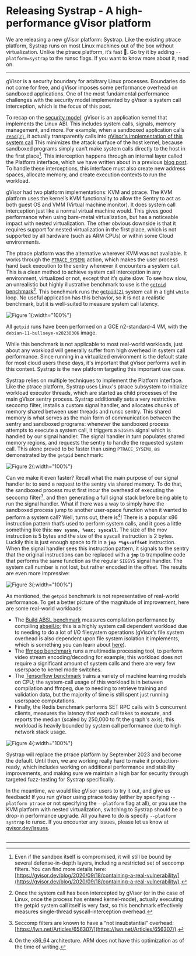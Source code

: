 # Releasing Systrap - A high-performance gVisor platform

We are releasing a new gVisor platform: Systrap. Like the existing ptrace
platform, Systrap runs on most Linux machines out of the box without
virtualization. Unlike the ptrace platform, it’s fast 🚀. Go try it by adding
`--platform=systrap` to the runsc flags. If you want to know more about it, read
on.

--------------------------------------------------------------------------------

gVisor is a security boundary for arbitrary Linux processes. Boundaries do not
come for free, and gVisor imposes some performance overhead on sandboxed
applications. One of the most fundamental performance challenges with the
security model implemented by gVisor is system call interception, which is the
focus of this post.

To recap on the
[security model](https://gvisor.dev/docs/architecture_guide/security/#what-can-a-sandbox-do):
gVisor is an application kernel that implements the Linux ABI. This includes
system calls, signals, memory management, and more. For example, when a
sandboxed application calls
[`read(2)`](https://man7.org/linux/man-pages/man2/read.2.html), it actually
transparently calls into
[gVisor's implementation of this system call](https://github.com/google/gvisor/blob/44e2d0fcfeb641f3b8013c3f93cacdae447cc0f1/pkg/sentry/syscalls/linux/sys_read_write.go#L36)
This minimizes the attack surface of the host kernel, because sandboxed programs
simply can’t make system calls directly to the host in the first place[^1]. This
interception happens through an internal layer called the Platform interface,
which we have written about in a previous
[blog post](https://gvisor.dev/blog/2020/10/22/platform-portability/). To handle
these interceptions, this interface must also create new address spaces,
allocate memory, and create execution contexts to run the workload.

gVisor had two platform implementations: KVM and ptrace. The KVM platform uses
the kernel’s KVM functionality to allow the Sentry to act as both guest OS and
VMM (Virtual machine monitor). It does system call interception just like a
normal virtual machine would. This gives good performance when using bare-metal
virtualization, but has a noticeable impact with nested virtualization. The
other obvious downside is that it requires support for nested virtualization in
the first place, which is not supported by all hardware (such as ARM CPUs) or
within some Cloud environments.

The ptrace platform was the alternative wherever KVM was not available. It works
through the
[`PTRACE_SYSEMU`](http://man7.org/linux/man-pages/man2/ptrace.2.html) action,
which makes the user process hand back execution to the sentry whenever it
encounters a system call. This is a clean method to achieve system call
interception in any environment, virtualized or not, except that it’s quite
slow. To see how slow, an unrealistic but highly illustrative benchmark to use
is the
[`getpid` benchmark](https://github.com/google/gvisor/blob/108410638aa8480e82933870ba8279133f543d2b/test/perf/linux/getpid_benchmark.cc)[^2].
This benchmark runs the
[`getpid(2)`](https://man7.org/linux/man-pages/man2/getpid.2.html) system call
in a tight `while` loop. No useful application has this behavior, so it is not a
realistic benchmark, but it is well-suited to measure system call latency.

![Figure 1](/assets/images/2023-04-28-getpid-ptrace-vs-native.svg "Getpid benchmark: ptrace vs. native Linux."){:width="100%"}

All `getpid` runs have been performed on a GCE n2-standard-4 VM, with the
`debian-11-bullseye-v20230306` image.

While this benchmark is not applicable to most real-world workloads, just about
any workload will generally suffer from high overhead in system call
performance. Since running in a virtualized environment is the default state for
most cloud users these days, it's important that gVisor performs well in this
context. Systrap is the new platform targeting this important use case.

Systrap relies on multiple techniques to implement the Platform interface. Like
the ptrace platform, Systrap uses Linux's ptrace subsystem to initialize
workload executor threads, which are started as child processes of the main
gVisor sentry process. Systrap additionally sets a very restrictive seccomp
filter, installs a custom signal handler, and allocates chunks of memory shared
between user threads and runsc sentry. This shared memory is what serves as the
main form of communication between the sentry and sandboxed programs: whenever
the sandboxed process attempts to execute a system call, it triggers a `SIGSYS`
signal which is handled by our signal handler. The signal handler in turn
populates shared memory regions, and requests the sentry to handle the requested
system call. This alone proved to be faster than using `PTRACE_SYSEMU`, as
demonstrated by the `getpid` benchmark:

![Figure 2](/assets/images/2023-04-28-getpid-ptrace-vs-systrap-unoptimized.svg "Getpid benchmark: ptrace vs. Systrap."){:width="100%"}

Can we make it even faster? Recall what the main purpose of our signal handler
is: to send a request to the sentry via shared memory. To do that, the sandboxed
process must first incur the overhead of executing the seccomp filter[^3], and
then generating a full signal stack before being able to run the signal handler.
What if there was a way to simply have the sandboxed process jump to another
user-space function when it wanted to perform a system call? Well, turns out,
there is[^4]! There is a popular x86 instruction pattern that’s used to perform
system calls, and it goes a little something like this: **`mov sysno, %eax;
syscall`**. The size of the mov instruction is 5 bytes and the size of the
syscall instruction is 2 bytes. Luckily this is just enough space to fit in a
**`jmp *%gs:offset`** instruction. When the signal handler sees this instruction
pattern, it signals to the sentry that the original instructions can be replaced
with a **`jmp`** to trampoline code that performs the same function as the
regular `SIGSYS` signal handler. The system call number is not lost, but rather
encoded in the offset. The results are even more impressive:

![Figure 3](/assets/images/2023-04-28-getpid-ptrace-vs-systrap-opt.svg "Getpid benchmark: ptrace vs. Optimized Systrap."){:width="100%"}

As mentioned, the `getpid` benchmark is not representative of real-world
performance. To get a better picture of the magnitude of improvement, here are
some real-world workloads:

*   The
    [Build ABSL benchmark](https://github.com/google/gvisor/blob/master/blob/master/test/benchmarks/fs/bazel_test.go)
    measures compilation performance by compiling
    [abseil.io](https://abseil.io/); this is a highly system call dependent
    workload due to needing to do a lot of I/O filesystem operations (gVisor’s
    file system overhead is also dependent upon file system isolation it
    implements, which is something you can learn about
    [here](https://gvisor.dev/docs/user_guide/filesystem/)).
*   The
    [ffmpeg benchmark](https://github.com/google/gvisor/blob/master/blob/master/test/benchmarks/media/ffmpeg_test.go)
    runs a multimedia processing tool, to perform video stream encoding/decoding
    for example; this workload does not require a significant amount of system
    calls and there are very few userspace to kernel mode switches.
*   The
    [Tensorflow benchmark](https://github.com/google/gvisor/blob/master/blob/master/test/benchmarks/ml/tensorflow_test.go)
    trains a variety of machine learning models on CPU; the system-call usage of
    this workload is in between compilation and ffmpeg, due to needing to
    retrieve training and validation data, but the majority of time is still
    spent just running userspace computations.
*   Finally, the Redis benchmark performs SET RPC calls with 5 concurrent
    clients, measures the latency that each call takes to execute, and reports
    the median (scaled by 250,000 to fit the graph's axis); this workload is
    heavily bounded by system call performance due to high network stack usage.

![Figure 4](/assets/images/2023-04-28-systrap-sample-workloads.svg "Comparison of sample workloads running on ptrace, Systrap, and native Linux."){:width="100%"}

Systrap will replace the ptrace platform by September 2023 and become the
default. Until then, we are working really hard to make it production-ready,
which includes working on additional performance and stability improvements, and
making sure we maintain a high bar for security through targeted fuzz-testing
for Systrap specifically.

In the meantime, we would like gVisor users to try it out, and give us feedback!
If you run gVisor using ptrace today (either by specifying `--platform ptrace`
or not specifying the `--platform` flag at all), or you use the KVM platform with
nested virtualization, switching to Systrap should be a drop-in performance
upgrade. All you have to do is specify `--platform systrap` to runsc. If you
encounter any issues, please let us know at
[gvisor.dev/issues](https://github.com/google/gvisor/issues).
<br>
<br>

--------------------------------------------------------------------------------

<!-- mdformat off(Footnotes need to be separated by linebreaks to be rendered) -->

[^1]: Even if the sandbox itself is compromised, it will still be bound by
    several defense-in-depth layers, including a restricted set of seccomp
    filters. You can find more details here:
    [https://gvisor.dev/blog/2020/09/18/containing-a-real-vulnerability/](https://gvisor.dev/blog/2020/09/18/containing-a-real-vulnerability/).

[^2]: Once the system call has been intercepted by gVisor (or in the case of
    Linux, once the process has entered kernel-mode), actually executing the
    getpid system call itself is very fast, so this benchmark effectively
    measures single-thread syscall-interception overhead.

[^3]: Seccomp filters are known to have a “not insubstantial” overhead:
    [https://lwn.net/Articles/656307/](https://lwn.net/Articles/656307/).

[^4]: On the x86_64 architecture. ARM does not have this optimization as of the
    time of writing.

<!-- mdformat on -->
